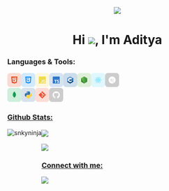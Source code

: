 <p align="center">
  <img src="https://github.com/SNKYNinja/SNKYNinja/blob/main/assets/HuTao.gif?raw=true"width: 80%;" />
</p>

<h1 align="center">Hi <img src = "https://raw.githubusercontent.com/MartinHeinz/MartinHeinz/master/wave.gif" width = 35px>, I'm Aditya</h1>


### Languages & Tools:
<div>
  <a href="https://developer.mozilla.org/en-US/docs/Web/HTML" target="_blank"><img class="icon" align="left" alt="HTML" width="32px" src="./src/icons/html.svg" />
  <a href="https://developer.mozilla.org/en-US/docs/Web/CSS" target="_blank"><img class="icon" align="left" alt="CSS" width="32px" src="./src/icons/css.svg" />
  <a href="https://developer.mozilla.org/en-US/docs/Web/JavaScript" target="_blank"><img class="icon" align="left" alt="Javascript" width="32px" src="./src/icons/javascript.svg" />
  <a href="https://www.typescriptlang.org/" target="_blank"><img class="icon" align="left" alt="Typescript" width="32px" src="./src/icons/typescript.svg" />
  <a href="https://isocpp.org/" target="_blank"><img class="icon" align="left" alt="C++" width="32px" src="./src/icons/C++.svg" />
  <a href="https://nodejs.org/" target="_blank"><img class="icon" align="left" alt="Node.js" width="32px" src="./src/icons/nodejs.svg" />
  <a href="https://react.dev/" target="_blank"><img class="icon" align="left" alt="React.js" width="32px" src="./src/icons/react.svg" />
  <a href="https://nextjs.org/" target="_blank"><img class="icon" align="left" alt="Next.js" width="32px" src="./src/icons/nextjs.svg" />
  <br/><br/>
  <a href="https://www.mongodb.com/" target="_blank"> <img class="icon" align="left" alt="MongoDB" width="32px" src="./src/icons/mongodb.svg" />
  <a href="https://www.python.org/" target="_blank"><img class="icon" align="left" alt="Python" width="32px" src="./src/icons/python.svg" />
  <a href="https://git-scm.com/" target="_blank"> <img class="icon" align="left" alt="git" width="32px" src="./src/icons/git.svg"/>
  <a href="https://github.com/" target="_blank"> <img class="icon" align="left" alt="GitHub" width="32px" src="./src/icons/github.svg" />
</div>
<br>
<br>

### Github Stats:

<p>
  <img height=200 align="left" src="https://github-readme-stats.vercel.app/api/top-langs?username=snkyninja&layout=compact&theme=transparent&langs_count=6&hide_border=true&title_color=FE428E&text_color=FFF&card_width=320" alt="snkyninja" />
</p>

<p>
    <img height=200 align="center" src="https://github-readme-stats.vercel.app/api?username=SNKYNinja&layout=compact&theme=transparent&langs_count=6&hide_border=true&title_color=FE428E&text_color=FFF&card_width=350" />
</p>

<p>
    <img align="center" src="https://github-readme-streak-stats-three-blush.vercel.app?user=SNKYNinja&theme=transparent&hide_border=true&date_format=j%2Fn%5B%2FY%5D&stroke=EB545400&currStreakNum=FE541F&sideNums=FE541F&currStreakLabel=FE428E&sideLabels=FE428E&excludeDaysLabel=FE428E&dates=FFFFFF&ring=FE541F&fire=FE541F" />
</p>

### Connect with me:

<a href="https://discord.com/users/662898453764112408">
<img align="left" src="https://lanyard-profile-readme.vercel.app/api/662898453764112408?bg=00000000&idleMessage=Probably%20doing%20something%20else..."/>
</a>

</br>
